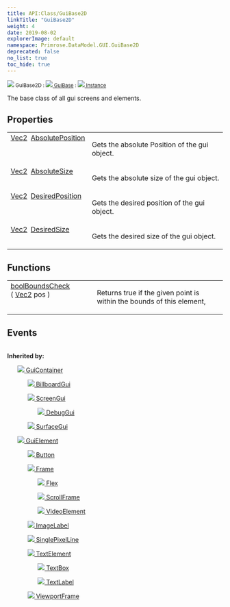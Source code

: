 ```yaml
---
title: API:Class/GuiBase2D
linkTitle: "GuiBase2D"
weight: 4
date: 2019-08-02
explorerImage: default
namespace: Primrose.DataModel.GUI.GuiBase2D
deprecated: false
no_list: true
toc_hide: true
---
```

<small class="inheritance">
<span class="" href="/docs/api-reference/Class/GuiBase2D"><img src="/icons/silk/default.png"/>&nbsp;GuiBase2D</span>&nbsp;:&nbsp;<a class="" href="/docs/api-reference/Class/GuiBase"><img src="/icons/silk/default.png"/>&nbsp;GuiBase</a>&nbsp;:&nbsp;<a class="" href="/docs/api-reference/Class/Instance"><img src="/icons/silk/default.png"/>&nbsp;Instance</a></small>
<p class="summary">

The base class of all gui screens and elements.

</p>
 
## Properties
 
<table class="studiohide">
<tbody>
<tr class="function-row ">
<td style="vertical-align:top;white-space:normal;">
<div>
<a class="type" href="/docs/api-reference/DataType/Vec2">Vec2</a><span class="method-body" style="text-indent: -2em; padding-left: 0.5em"><a class="name" href="AbsolutePosition">AbsolutePosition</a></span></td>
<td style="vertical-align:top;white-space:normal;">
<p>
Gets the absolute Position of the gui object.
</p></td>
</tr>

<tr class="function-row ">
<td style="vertical-align:top;white-space:normal;">
<div>
<a class="type" href="/docs/api-reference/DataType/Vec2">Vec2</a><span class="method-body" style="text-indent: -2em; padding-left: 0.5em"><a class="name" href="AbsoluteSize">AbsoluteSize</a></span></td>
<td style="vertical-align:top;white-space:normal;">
<p>
Gets the absolute size of the gui object.
</p></td>
</tr>

<tr class="function-row ">
<td style="vertical-align:top;white-space:normal;">
<div>
<a class="type" href="/docs/api-reference/DataType/Vec2">Vec2</a><span class="method-body" style="text-indent: -2em; padding-left: 0.5em"><a class="name" href="DesiredPosition">DesiredPosition</a></span></td>
<td style="vertical-align:top;white-space:normal;">
<p>
Gets the desired position of the gui object.
</p></td>
</tr>

<tr class="function-row ">
<td style="vertical-align:top;white-space:normal;">
<div>
<a class="type" href="/docs/api-reference/DataType/Vec2">Vec2</a><span class="method-body" style="text-indent: -2em; padding-left: 0.5em"><a class="name" href="DesiredSize">DesiredSize</a></span></td>
<td style="vertical-align:top;white-space:normal;">
<p>
Gets the desired size of the gui object.
</p></td>
</tr>

</tbody>
</table>
 
## Functions
 
<table class="studiohide">
<tbody>
<tr class="function-row ">
<td style="vertical-align:top;white-space:normal;">
<div>
<a class="type" href="/docs/api-reference/System/Primitives#boolean">bool</a><span class="method-body" style="text-indent: -2em;"><a class="method-name  " href="BoundsCheck">BoundsCheck</a></span><span style="display: inline-block">( <span class="param" style="white-space: nowrap"><a class="type" href="/docs/api-reference/DataType/Vec2">Vec2</a> pos</span> )</span></span></div></td>
<td style="vertical-align:top;white-space:normal;">
<p>
Returns true if the given point is within the bounds of this element,
</p></td>
</tr>

</tbody>
</table>
 
## Events
 
<table class="studiohide">
<tbody>
</tbody>
</table>
<b>
Inherited by:</b>
<div class="inheritors">
<ul class="root">
<a class="" href="/docs/api-reference/Class/GuiContainer"><img src="/icons/silk/default.png"/>&nbsp;GuiContainer</a>
<ul class="nested">
<a class="" href="/docs/api-reference/Class/BillboardGui"><img src="/icons/silk/billboard.png"/>&nbsp;BillboardGui</a>
<ul class="nested">
</ul>
<a class="" href="/docs/api-reference/Class/ScreenGui"><img src="/icons/silk/application.png"/>&nbsp;ScreenGui</a>
<ul class="nested">
<a class="" href="/docs/api-reference/Class/DebugGui"><img src="/icons/silk/application.png"/>&nbsp;DebugGui</a>
<ul class="nested">
</ul>
</ul>
<a class="" href="/docs/api-reference/Class/SurfaceGui"><img src="/icons/silk/billboard.png"/>&nbsp;SurfaceGui</a>
<ul class="nested">
</ul>
</ul>
<a class="" href="/docs/api-reference/Class/GuiElement"><img src="/icons/silk/default.png"/>&nbsp;GuiElement</a>
<ul class="nested">
<a class="" href="/docs/api-reference/Class/Button"><img src="/icons/silk/button.png"/>&nbsp;Button</a>
<ul class="nested">
</ul>
<a class="" href="/docs/api-reference/Class/Frame"><img src="/icons/silk/frame.png"/>&nbsp;Frame</a>
<ul class="nested">
<a class="deprecated" href="/docs/api-reference/Class/Flex"><img src="/icons/silk/frame.png"/>&nbsp;Flex</a>
<ul class="nested">
</ul>
<a class="" href="/docs/api-reference/Class/ScrollFrame"><img src="/icons/silk/frame.png"/>&nbsp;ScrollFrame</a>
<ul class="nested">
</ul>
<a class="" href="/docs/api-reference/Class/VideoElement"><img src="/icons/silk/frame.png"/>&nbsp;VideoElement</a>
<ul class="nested">
</ul>
</ul>
<a class="" href="/docs/api-reference/Class/ImageLabel"><img src="/icons/silk/picture.png"/>&nbsp;ImageLabel</a>
<ul class="nested">
</ul>
<a class="" href="/docs/api-reference/Class/SinglePixelLine"><img src="/icons/silk/frame.png"/>&nbsp;SinglePixelLine</a>
<ul class="nested">
</ul>
<a class="" href="/docs/api-reference/Class/TextElement"><img src="/icons/silk/default.png"/>&nbsp;TextElement</a>
<ul class="nested">
<a class="" href="/docs/api-reference/Class/TextBox"><img src="/icons/silk/textbox.png"/>&nbsp;TextBox</a>
<ul class="nested">
</ul>
<a class="" href="/docs/api-reference/Class/TextLabel"><img src="/icons/silk/style.png"/>&nbsp;TextLabel</a>
<ul class="nested">
</ul>
</ul>
<a class="" href="/docs/api-reference/Class/ViewportFrame"><img src="/icons/silk/frame.png"/>&nbsp;ViewportFrame</a>
<ul class="nested">
</ul>
</ul>
</ul>
</div>
